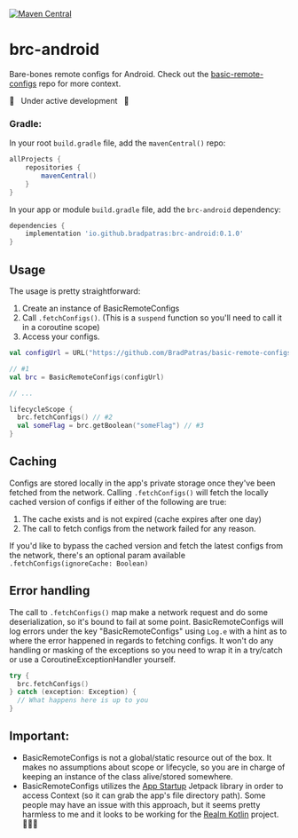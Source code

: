 [![Maven Central](https://maven-badges.herokuapp.com/maven-central/io.github.bradpatras/brc-android/badge.svg)](https://maven-badges.herokuapp.com/maven-central/io.github.bradpatras/brc-android)

# brc-android
Bare-bones remote configs for Android.  Check out the [basic-remote-configs](https://github.com/BradPatras/basic-remote-configs) repo for more context.

🚧 &nbsp; Under active development &nbsp; 🚧


### Gradle:
In your root `build.gradle` file, add the `mavenCentral()` repo:
```gradle
allProjects {
    repositories {
        mavenCentral()
    }
}
```

In your app or module `build.gradle` file, add the `brc-android` dependency:
```gradle
dependencies {
    implementation 'io.github.bradpatras:brc-android:0.1.0'
}
```

## Usage
The usage is pretty straightforward:
1. Create an instance of BasicRemoteConfigs
2. Call `.fetchConfigs()`. (This is a `suspend` function so you'll need to call it in a coroutine scope)
3. Access your configs.
```kotlin
val configUrl = URL("https://github.com/BradPatras/basic-remote-configs/raw/main/examples/simple.json")

// #1
val brc = BasicRemoteConfigs(configUrl)

// ...

lifecycleScope { 
  brc.fetchConfigs() // #2
  val someFlag = brc.getBoolean("someFlag") // #3
}
```

## Caching
Configs are stored locally in the app's private storage once they've been fetched from the network.  Calling `.fetchConfigs()` will fetch the locally cached version of configs if either of the following are true:
1. The cache exists and is not expired (cache expires after one day)
2. The call to fetch configs from the network failed for any reason.


If you'd like to bypass the cached version and fetch the latest configs from the network, there's an optional param available `.fetchConfigs(ignoreCache: Boolean)`

## Error handling
The call to `.fetchConfigs()` map make a network request and do some deserialization, so it's bound to fail at some point. BasicRemoteConfigs will log errors under the key "BasicRemoteConfigs" using `Log.e` with a hint as to where the error happened in regards to fetching configs. It won't do any handling or masking of the exceptions so you need to wrap it in a try/catch or use a CoroutineExceptionHandler yourself.
```kotlin
try {
  brc.fetchConfigs()
} catch (exception: Exception) {
  // What happens here is up to you
}
```

## Important:
- BasicRemoteConfigs is not a global/static resource out of the box. It makes no assumptions about scope or lifecycle, so you are in charge of keeping an instance of the class alive/stored somewhere.
- BasicRemoteConfigs utilizes the [App Startup](https://developer.android.com/topic/libraries/app-startup) Jetpack library in order to access Context (so it can grab the app's file directory path).  Some people may have an issue with this approach, but it seems pretty harmless to me and it looks to be working for the [Realm Kotlin](https://github.com/realm/realm-kotlin) project. 🤷🏻‍♂️ 

